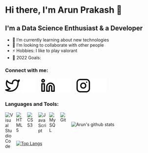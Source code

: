 # Hi there, I'm Arun Prakash 👋 

## I'm a Data Science Enthusiast & a Developer

- 🌱 I’m currently learning about new technologies
- 👯 I’m looking to collaborate with other people
- ⚡ Hobbies: I like to play valorant
- 🥅 2022 Goals: 


### Connect with me:

[![website](./img/twitter-light.svg)](https://twitter.com/call_me_arun_#gh-light-mode-only)
[![website](./img/twitter-dark.svg)](https://twitter.com/call_me_arun_#gh-dark-mode-only)
&nbsp;&nbsp;
[![website](./img/linkedin-light.svg)](https://www.linkedin.com/in/aruuun#gh-light-mode-only)
[![website](./img/linkedin-dark.svg)](https://www.linkedin.com/in/aruuun#gh-dark-mode-only)
&nbsp;&nbsp;
[![website](./img/instagram-light.svg)](https://www.instagram.com/__aruuun__#gh-light-mode-only)
[![website](./img/instagram-dark.svg)](https://www.instagram.com/__aruuun__#gh-dark-mode-only)

### Languages and Tools:

<img align="left" alt="Visual Studio Code" width="26px" src="https://cdn.jsdelivr.net/gh/devicons/devicon/icons/vscode/vscode-original.svg" style="padding-right:10px;" />
<img align="left" alt="HTML5" width="26px" src="https://cdn.jsdelivr.net/gh/devicons/devicon/icons/html5/html5-original.svg" style="padding-right:10px;" />
<img align="left" alt="CSS3" width="26px" src="https://cdn.jsdelivr.net/gh/devicons/devicon/icons/css3/css3-original.svg" style="padding-right:10px;" />
<img align="left" alt="JavaScript" width="26px" src="https://cdn.jsdelivr.net/gh/devicons/devicon/icons/javascript/javascript-original.svg" style="padding-right:10px;" />
<img align="left" alt="MySQL" width="26px" src="https://cdn.jsdelivr.net/gh/devicons/devicon/icons/mysql/mysql-original.svg" style="padding-right:10px;" />
<img align="left" alt="Git" width="26px" src="https://cdn.jsdelivr.net/gh/devicons/devicon/icons/git/git-original.svg" style="padding-right:10px;" />


<br>

![Arun's github stats](https://github-readme-stats.vercel.app/api?username=arunpts&show_icons=true&theme=gotham) 

<br>

[![Top Langs](https://github-readme-stats.vercel.app/api/top-langs/?username=arunpts&theme=gotham&layout=compact)](https://github.com/arunpts/arunpts)

<br>




[twitter]: https://twitter.com/call_me_arun_
[instagram]: https://www.instagram.com/__aruuun__/
[linkedin]: https://www.linkedin.com/in/aruuun/